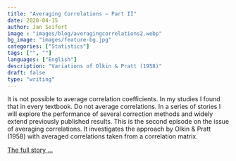 ```yaml
---
title: "Averaging Correlations — Part II"
date: 2020-04-15
author: Jan Seifert
image : "images/blog/averagingcorrelations2.webp"
bg_image: "images/feature-bg.jpg"
categories: ["Statistics"]
tags: ["", ""]
languages: ["English"]
description: "Variations of Olkin & Pratt (1958)"
draft: false
type: "writing"
---
```


It is not possible to average correlation coefficients. In my studies I found that in every textbook. Do not average correlations. In a series of stories I will explore the performance of several correction methods and widely extend previously published results. This is the second episode on the issue of averaging correlations. It investigates the approach by Olkin & Pratt (1958) with averaged correlations taken from a correlation matrix.

<a href="https://medium.com/@jan.seifert/averaging-correlations-part-ii-9143b546860b?source=friends_link&sk=e812dfffc645103f8c2a7f74ff9de0d3">The full story ...</a>